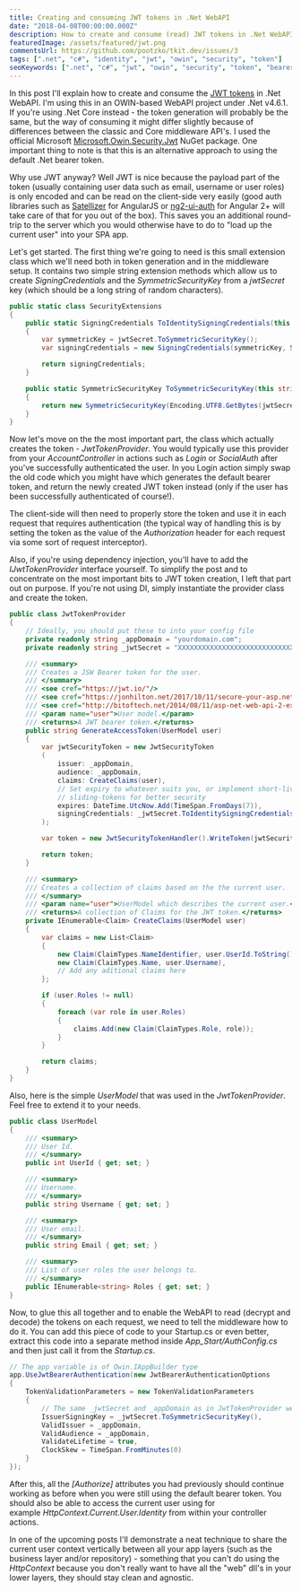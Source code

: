 ```yaml
---
title: Creating and consuming JWT tokens in .Net WebAPI
date: "2018-04-08T00:00:00.000Z"
description: How to create and consume (read) JWT tokens in .Net WebAPI?
featuredImage: /assets/featured/jwt.png
commentsUrl: https://github.com/pootzko/tkit.dev/issues/3
tags: [".net", "c#", "identity", "jwt", "owin", "security", "token"]
seoKeywords: [".net", "c#", "jwt", "owin", "security", "token", "bearer", "tutorial", "guide", "identity", "user"]
---
```


In this post I'll explain how to create and consume the [JWT tokens](https://jwt.io/) in .Net WebAPI. I'm using this in an OWIN-based WebAPI project under .Net v4.6.1. If you're using .Net Core instead - the token generation will probably be the same, but the way of consuming it might differ slightly because of differences between the classic and Core middleware API's. I used the official Microsoft [Microsoft.Owin.Security.Jwt](https://www.nuget.org/packages/Microsoft.Owin.Security.Jwt/) NuGet package. One important thing to note is that this is an alternative approach to using the default .Net bearer token.

Why use JWT anyway? Well JWT is nice because the payload part of the token (usually containing user data such as email, username or user roles) is only encoded and can be read on the client-side very easily (good auth libraries such as [Satellizer](https://github.com/sahat/satellizer) for AngularJS or [ng2-ui-auth](https://github.com/ronzeidman/ng2-ui-auth) for Angular 2+ will take care of that for you out of the box). This saves you an additional round-trip to the server which you would otherwise have to do to "load up the current user" into your SPA app.

Let's get started. The first thing we're going to need is this small extension class which we'll need both in token generation and in the middleware setup. It contains two simple string extension methods which allow us to create _SigningCredentials_ and the _SymmetricSecurityKey_ from a _jwtSecret_ key (which should be a long string of random characters).

```cs
public static class SecurityExtensions
{
    public static SigningCredentials ToIdentitySigningCredentials(this string jwtSecret)
    {
        var symmetricKey = jwtSecret.ToSymmetricSecurityKey();
        var signingCredentials = new SigningCredentials(symmetricKey, SecurityAlgorithms.HmacSha256);

        return signingCredentials;
    }

    public static SymmetricSecurityKey ToSymmetricSecurityKey(this string jwtSecret)
    {
        return new SymmetricSecurityKey(Encoding.UTF8.GetBytes(jwtSecret));
    }
}
```

Now let's move on the the most important part, the class which actually creates the token - _JwtTokenProvider_. You would typically use this provider from your _AccountController_ in actions such as _Login_ or _SocialAuth_ after you've successfully authenticated the user. In you Login action simply swap the old code which you might have which generates the default bearer token, and return the newly created JWT token instead (only if the user has been successfully authenticated of course!).

The client-side will then need to properly store the token and use it in each request that requires authentication (the typical way of handling this is by setting the token as the value of the _Authorization_ header for each request via some sort of request interceptor).

Also, if you're using dependency injection, you'll have to add the _IJwtTokenProvider_ interface yourself. To simplify the post and to concentrate on the most important bits to JWT token creation, I left that part out on purpose. If you're not using DI, simply instantiate the provider class and create the token.

```cs
public class JwtTokenProvider
{
    // Ideally, you should put these to into your config file
    private readonly string _appDomain = "yourdomain.com";
    private readonly string _jwtSecret = "XXXXXXXXXXXXXXXXXXXXXXXXXXXXXXXXXXXXXXXXXXXXXXXXXX";

    /// <summary>
    /// Creates a JSW Bearer token for the user.
    /// </summary>
    /// <see cref="https://jwt.io/"/>
    /// <see cref="https://jonhilton.net/2017/10/11/secure-your-asp.net-core-2.0-api-part-1---issuing-a-jwt/"/>
    /// <see cref="http://bitoftech.net/2014/08/11/asp-net-web-api-2-external-logins-social-logins-facebook-google-angularjs-app/"/>
    /// <param name="user">User model.</param>
    /// <returns>A JWT bearer token.</returns>
    public string GenerateAccessToken(UserModel user)
    {
        var jwtSecurityToken = new JwtSecurityToken
        (
            issuer: _appDomain,
            audience: _appDomain,
            claims: CreateClaims(user),
            // Set expiry to whatever suits you, or implement short-lived
            // sliding-tokens for better security
            expires: DateTime.UtcNow.Add(TimeSpan.FromDays(7)),
            signingCredentials: _jwtSecret.ToIdentitySigningCredentials()
        );

        var token = new JwtSecurityTokenHandler().WriteToken(jwtSecurityToken);

        return token;
    }

    /// <summary>
    /// Creates a collection of claims based on the the current user.
    /// </summary>
    /// <param name="user">UserModel which describes the current user.</param>
    /// <returns>A collection of Claims for the JWT token.</returns>
    private IEnumerable<Claim> CreateClaims(UserModel user)
    {
        var claims = new List<Claim>
        {
            new Claim(ClaimTypes.NameIdentifier, user.UserId.ToString()),
            new Claim(ClaimTypes.Name, user.Username),
            // Add any aditional claims here
        };

        if (user.Roles != null)
        {
            foreach (var role in user.Roles)
            {
                claims.Add(new Claim(ClaimTypes.Role, role));
            }
        }

        return claims;
    }
}
```

Also, here is the simple _UserModel_ that was used in the _JwtTokenProvider_. Feel free to extend it to your needs.

```cs
public class UserModel
{
    /// <summary>
    /// User Id.
    /// </summary>
    public int UserId { get; set; }

    /// <summary>
    /// Username.
    /// </summary>
    public string Username { get; set; }

    /// <summary>
    /// User email.
    /// </summary>
    public string Email { get; set; }

    /// <summary>
    /// List of user roles the user belongs to.
    /// </summary>
    public IEnumerable<string> Roles { get; set; }
}
```

Now, to glue this all together and to enable the WebAPI to read (decrypt and decode) the tokens on each request, we need to tell the middleware how to do it. You can add this piece of code to your Startup.cs or even better, extract this code into a separate method inside *App_Start/AuthConfig.cs* and then just call it from the _Startup.cs_.

```cs
// The app variable is of Owin.IAppBuilder type
app.UseJwtBearerAuthentication(new JwtBearerAuthenticationOptions
{
    TokenValidationParameters = new TokenValidationParameters
    {
        // The same _jwtSecret and _appDomain as in JwtTokenProvider were used here
        IssuerSigningKey = _jwtSecret.ToSymmetricSecurityKey(),
        ValidIssuer = _appDomain,
        ValidAudience = _appDomain,
        ValidateLifetime = true,
        ClockSkew = TimeSpan.FromMinutes(0)
    }
});
```

After this, all the _[Authorize]_ attributes you had previously should continue working as before when you were still using the default bearer token. You should also be able to access the current user using for example _HttpContext.Current.User.Identity_ from within your controller actions.

In one of the upcoming posts I'll demonstrate a neat technique to share the current user context vertically between all your app layers (such as the business layer and/or repository) - something that you can't do using the _HttpContext_ because you don't really want to have all the "web" dll's in your lower layers, they should stay clean and agnostic.

<!-- If you have any questions or comments, leave them below. Thnx! -->
